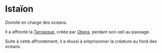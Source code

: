 # Istaïon

Divinité en charge des océans.

Il a affronté la [Tarrasque](/histoire/tarrasque.md), créée par [Obera](/pantheon/obera.md), perdant son oeil au passage.

Suite à cette affrontement, il a réussi à emprisonner la créature au fond des océans. 
